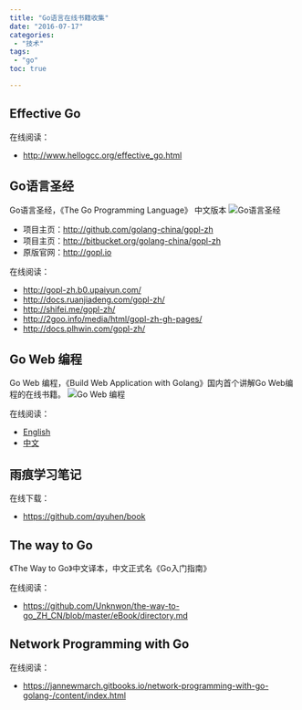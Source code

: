 ```yaml
---
title: "Go语言在线书籍收集"
date: "2016-07-17"
categories:
 - "技术"
tags:
 - "go"
toc: true

---
```


## Effective Go

在线阅读：

- <http://www.hellogcc.org/effective_go.html>

## Go语言圣经

Go语言圣经，《The Go Programming Language》 中文版本
![Go语言圣经](http://gopl-zh.b0.upaiyun.com/cover_middle.jpg)

- 项目主页：<http://github.com/golang-china/gopl-zh>
- 项目主页：<http://bitbucket.org/golang-china/gopl-zh>
- 原版官网：<http://gopl.io>
<!--more-->

在线阅读：

- <http://gopl-zh.b0.upaiyun.com/>
- <http://docs.ruanjiadeng.com/gopl-zh/>
- <http://shifei.me/gopl-zh/>
- <http://2goo.info/media/html/gopl-zh-gh-pages/>
- <http://docs.plhwin.com/gopl-zh/>

## Go Web 编程

Go Web 编程，《Build Web Application with Golang》国内首个讲解Go Web编程的在线书籍。
![Go Web 编程](https://github.com/astaxie/build-web-application-with-golang/blob/master/cover.jpg?raw=true)

在线阅读：

- [English](https://github.com/astaxie/build-web-application-with-golang/tree/master/en)
- [中文](https://github.com/astaxie/build-web-application-with-golang/tree/master/zh)

## 雨痕学习笔记

在线下载：

- <https://github.com/qyuhen/book>

## The way to Go

《The Way to Go》中文译本，中文正式名《Go入门指南》

在线阅读：

- <https://github.com/Unknwon/the-way-to-go_ZH_CN/blob/master/eBook/directory.md>

## Network Programming with Go

在线阅读：

- <https://jannewmarch.gitbooks.io/network-programming-with-go-golang-/content/index.html>